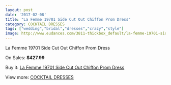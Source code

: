 ```yaml
---
layout: post
date: '2017-02-08'
title: "La Femme 19701 Side Cut Out Chiffon Prom Dress"
category: COCKTAIL DRESSES
tags: ["wedding","bridal","dresses","crazy","style"]
image: http://www.eudances.com/3811-thickbox_default/la-femme-19701-side-cut-out-chiffon-prom-dress.jpg
---
```

La Femme 19701 Side Cut Out Chiffon Prom Dress

On Sales: **$427.99**
<a href="https://www.eudances.com/en/cocktail-dresses/1271-la-femme-19701-side-cut-out-chiffon-prom-dress.html"><amp-img layout="responsive" width="600" height="600" src="//www.eudances.com/3811-thickbox_default/la-femme-19701-side-cut-out-chiffon-prom-dress.jpg" alt="La Femme 19701 Side Cut Out Chiffon Prom Dress 0" /></a>
<a href="https://www.eudances.com/en/cocktail-dresses/1271-la-femme-19701-side-cut-out-chiffon-prom-dress.html"><amp-img layout="responsive" width="600" height="600" src="//www.eudances.com/3815-thickbox_default/la-femme-19701-side-cut-out-chiffon-prom-dress.jpg" alt="La Femme 19701 Side Cut Out Chiffon Prom Dress 1" /></a>
<a href="https://www.eudances.com/en/cocktail-dresses/1271-la-femme-19701-side-cut-out-chiffon-prom-dress.html"><amp-img layout="responsive" width="600" height="600" src="//www.eudances.com/3814-thickbox_default/la-femme-19701-side-cut-out-chiffon-prom-dress.jpg" alt="La Femme 19701 Side Cut Out Chiffon Prom Dress 2" /></a>
<a href="https://www.eudances.com/en/cocktail-dresses/1271-la-femme-19701-side-cut-out-chiffon-prom-dress.html"><amp-img layout="responsive" width="600" height="600" src="//www.eudances.com/3813-thickbox_default/la-femme-19701-side-cut-out-chiffon-prom-dress.jpg" alt="La Femme 19701 Side Cut Out Chiffon Prom Dress 3" /></a>
<a href="https://www.eudances.com/en/cocktail-dresses/1271-la-femme-19701-side-cut-out-chiffon-prom-dress.html"><amp-img layout="responsive" width="600" height="600" src="//www.eudances.com/3812-thickbox_default/la-femme-19701-side-cut-out-chiffon-prom-dress.jpg" alt="La Femme 19701 Side Cut Out Chiffon Prom Dress 4" /></a>

Buy it: [La Femme 19701 Side Cut Out Chiffon Prom Dress](https://www.eudances.com/en/cocktail-dresses/1271-la-femme-19701-side-cut-out-chiffon-prom-dress.html "La Femme 19701 Side Cut Out Chiffon Prom Dress")

View more: [COCKTAIL DRESSES](https://www.eudances.com/en/14-cocktail-dresses "COCKTAIL DRESSES")